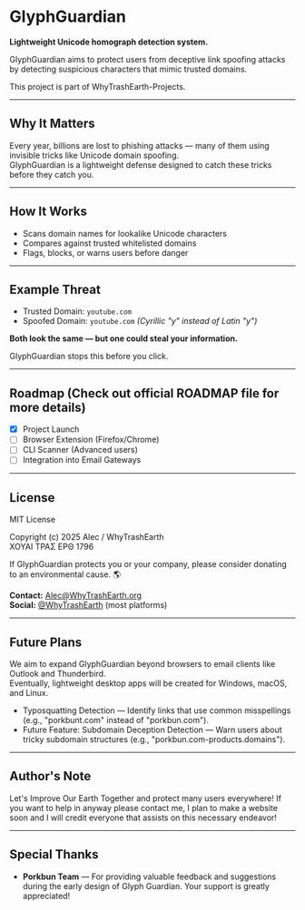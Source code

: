 # GlyphGuardian

**Lightweight Unicode homograph detection system.**

GlyphGuardian aims to protect users from deceptive link spoofing attacks by detecting suspicious characters that mimic trusted domains.

This project is part of WhyTrashEarth-Projects.

---

## Why It Matters

Every year, billions are lost to phishing attacks — many of them using invisible tricks like Unicode domain spoofing.  
GlyphGuardian is a lightweight defense designed to catch these tricks before they catch you.

---

## How It Works

- Scans domain names for lookalike Unicode characters
- Compares against trusted whitelisted domains
- Flags, blocks, or warns users before danger

---

## Example Threat

- Trusted Domain: `youtube.com`
- Spoofed Domain: `уoutube.com` *(Cyrillic "у" instead of Latin "y")*

**Both look the same — but one could steal your information.**

GlyphGuardian stops this before you click.

---

## Roadmap (Check out official ROADMAP file for more details)

- [x] Project Launch
- [ ] Browser Extension (Firefox/Chrome)
- [ ] CLI Scanner (Advanced users)
- [ ] Integration into Email Gateways

---

## License

MIT License

Copyright (c) 2025 Alec / WhyTrashEarth  
ΧΟΥΑΙ ΤΡΑΣ ΕΡΘ 1796

If GlyphGuardian protects you or your company, please consider donating to an environmental cause. 🌎

**Contact:** Alec@WhyTrashEarth.org  
**Social:** [@WhyTrashEarth](https://x.com/WhyTrashEarth) (most platforms)

---

## Future Plans

We aim to expand GlyphGuardian beyond browsers to email clients like Outlook and Thunderbird.  
Eventually, lightweight desktop apps will be created for Windows, macOS, and Linux.

- Typosquatting Detection — Identify links that use common misspellings (e.g., "porkbunt.com" instead of "porkbun.com").
- Future Feature: Subdomain Deception Detection — Warn users about tricky subdomain structures (e.g., "porkbun.com-products.domains").

---

## Author's Note

Let's Improve Our Earth Together and protect many users everywhere! If you want to help in anyway
please contact me, I plan to make a website soon and I will credit everyone that assists on this necessary endeavor! 


---

## Special Thanks

- **Porkbun Team** — For providing valuable feedback and suggestions during the early design of Glyph Guardian. Your support is greatly appreciated!